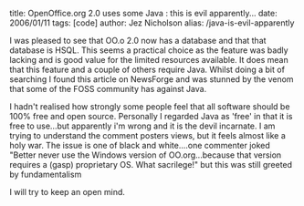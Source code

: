 title: OpenOffice.org 2.0 uses some Java : this is evil apparently...
date: 2006/01/11
tags: [code]
author: Jez Nicholson
alias: /java-is-evil-apparently

I was pleased to see that OO.o 2.0 now has a database and that that database is HSQL. This seems a practical choice as the feature was badly lacking and is good value for the limited resources available. It does mean that this feature and a couple of others require Java. Whilst doing a bit of searching I found this article on NewsForge and was stunned by the venom that some of the FOSS community has against Java.

I hadn't realised how strongly some people feel that all software should be 100% free and open source. Personally I regarded Java as 'free' in that it is free to use...but apparently i'm wrong and it is the devil incarnate. I am trying to understand the comment posters views, but it feels almost like a holy war. The issue is one of black and white....one commenter joked "Better never use the Windows version of OO.org...because that version requires a (gasp) proprietary OS. What sacrilege!" but this was still greeted by fundamentalism

I will try to keep an open mind.